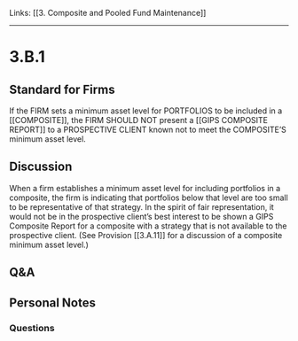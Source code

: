 Links: [[3. Composite and Pooled Fund Maintenance]]
___
# 3.B.1
## Standard for Firms
If the FIRM sets a minimum asset level for PORTFOLIOS to be included in a [[COMPOSITE]], the FIRM SHOULD NOT present a [[GIPS COMPOSITE REPORT]] to a PROSPECTIVE CLIENT known not to meet the COMPOSITE’S minimum asset level.
## Discussion
When a firm establishes a minimum asset level for including portfolios in a composite, the firm is indicating that portfolios below that level are too small to be representative of that strategy. In the spirit of fair representation, it would not be in the prospective client’s best interest to be shown a GIPS Composite Report for a composite with a strategy that is not available to the prospective client. (See Provision [[3.A.11]] for a discussion of a composite minimum asset level.)
## Q&A

## Personal Notes

### Questions